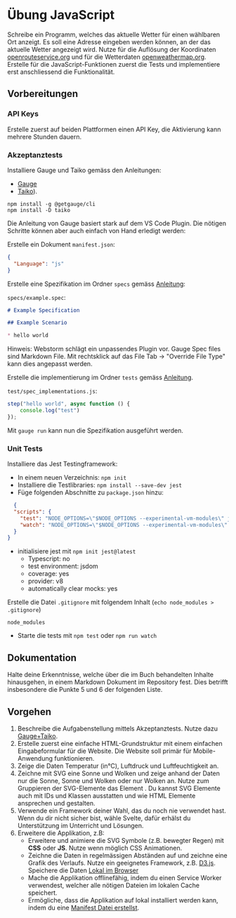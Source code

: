 # Übung JavaScript

Schreibe ein Programm, welches das aktuelle Wetter für einen wählbaren Ort anzeigt. Es soll eine Adresse eingeben werden
können, an der das aktuelle Wetter angezeigt wird. Nutze für die Auflösung der
Koordinaten [openrouteservice.org](https://openrouteservice.org/dev/#/api-docs/geocode) und für die
Wetterdaten [openweathermap.org](https://openweathermap.org/current). Erstelle für die JavaScript-Funktionen zuerst die
Tests und implementiere erst anschliessend die Funktionalität.

## Vorbereitungen

### API Keys

Erstelle zuerst auf beiden Plattformen einen API Key, die Aktivierung kann mehrere Stunden dauern.

### Akzeptanztests

Installiere Gauge und Taiko gemäss den Anleitungen:

- [Gauge](https://docs.gauge.org/getting_started/installing-gauge?os=macos&language=javascript&ide=vscode)
- [Taiko](https://docs.taiko.dev/installing/)).

```shell
npm install -g @getgauge/cli
npm install -D taiko
```

Die Anleitung von Gauge basiert stark auf dem VS Code Plugin. Die nötigen Schritte können aber auch einfach von Hand
erledigt werden:

Erstelle ein Dokument `manifest.json`:

```json
{
  "Language": "js"
}
```

Erstelle eine Spezifikation im Ordner `specs`
gemäss [Anleitung](https://docs.gauge.org/writing-specifications?os=macos&language=javascript&ide=vscode):

`specs/example.spec`:

```markdown
# Example Specification

## Example Scenario

* hello world
```

Hinweis: Webstorm schlägt ein unpassendes Plugin vor. Gauge Spec files sind Markdown File. Mit rechtsklick auf das File
Tab -> "Override File Type" kann dies angepasst werden.

Erstelle die implementierung im Ordner `tests`
gemäss [Anleitung](https://docs.gauge.org/writing-specifications?os=macos&language=javascript&ide=vscode#step-implementations).

`test/spec_implementations.js`:

```javascript
step("hello world", async function () {
    console.log("test")
});

```

Mit `gauge run` kann nun die Spezifikation ausgeführt werden.

### Unit Tests

Installiere das Jest Testingframework:

- In einem neuen Verzeichnis: `npm init`
- Installiere die Testlibraries:
  `npm install --save-dev jest`
- Füge folgenden Abschnitte zu `package.json` hinzu:

```json
  {
  "scripts": {
    "test": "NODE_OPTIONS=\"$NODE_OPTIONS --experimental-vm-modules\" jest",
    "watch": "NODE_OPTIONS=\"$NODE_OPTIONS --experimental-vm-modules\" jest --watchAll"
  }
}
```

- initialisiere jest mit `npm init jest@latest`
    - Typescript: no
    - test environment: jsdom
    - coverage: yes
    - provider: v8
    - automatically clear mocks: yes

Erstelle die Datei `.gitignore` mit folgendem Inhalt (`echo node_modules > .gitignore`)

```gitignore
node_modules
```

- Starte die tests mit `npm test` oder `npm run watch`

## Dokumentation

Halte deine Erkenntnisse, welche über die im Buch behandelten Inhalte hinausgehen, in einem Markdown Dokument im 
Repository fest. Dies betrifft insbesondere die Punkte 5 und 6 der folgenden Liste.

## Vorgehen

1. Beschreibe die Aufgabenstellung mittels Akzeptanztests. Nutze dazu [Gauge+Taiko](https://gauge.org/).
2. Erstelle zuerst eine einfache HTML-Grundstruktur mit einem einfachen Eingabeformular für die Website. Die Website
   soll primär für Mobile-Anwendung funktionieren.
3. Zeige die Daten Temperatur (in°C), Luftdruck und Luftfeuchtigkeit an.
4. Zeichne mit SVG eine Sonne und Wolken und zeige anhand der Daten nur die Sonne, Sonne und Wolken oder nur Wolken an.
   Nutze zum Gruppieren der SVG-Elemente das Element <g>. Du kannst SVG Elemente auch mit IDs und Klassen ausstatten und
   wie HTML Elemente ansprechen und gestalten.
5. Verwende ein Framework deiner Wahl, das du noch nie verwendet hast. Wenn du dir nicht sicher bist, wähle Svelte,
   dafür erhälst du Unterstützung im Unterricht und Lösungen.
6. Erweitere die Applikation, z.B:
    - Erweitere und animiere die SVG Symbole (z.B. bewegter Regen) mit **CSS** oder **JS**. Nutze wenn möglich CSS
      Animationen.
    - Zeichne die Daten in regelmässigen Abständen auf und zeichne eine Grafik des Verlaufs. Nutze ein geeignetes
      Framework, z.B. [D3.js](https://github.com/d3/d3/wiki). Speichere die
      Daten [Lokal im Browser](https://developer.mozilla.org/en-US/docs/Web/API/Window/localStorage)
    - Mache die Applikation offlinefähig, indem du einen Service Worker verwendest, welcher alle nötigen Dateien im 
      lokalen Cache speichert.
    - Ermögliche, dass die Applikation auf lokal installiert werden kann, indem du
      eine [Manifest Datei erstellst](https://web.dev/learn/pwa/web-app-manifest?hl=de).
